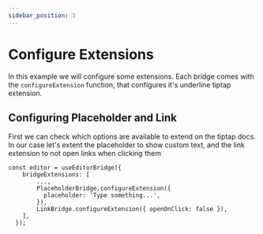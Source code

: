 ```yaml
---
sidebar_position: 3
---
```


# Configure Extensions

In this example we will configure some extensions. Each bridge comes with the `configureExtension` function, that configures it's underline tiptap extension.

## Configuring Placeholder and Link

First we can check which options are available to extend on the tiptap docs.
In our case let's extent the placeholder to show custom text, and the link extension to not open links when clicking them

```tsx
const editor = useEditorBridge({
    bridgeExtensions: [
        ...,
        PlaceholderBridge.configureExtension({
          placeholder: 'Type something...',
        }),
        LinkBridge.configureExtension({ openOnClick: false }),
    ],
  });
```
